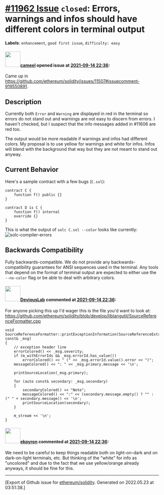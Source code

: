 # [\#11962 Issue](https://github.com/ethereum/solidity/issues/11962) `closed`: Errors, warnings and infos should have different colors in terminal output
**Labels**: `enhancement`, `good first issue`, `difficulty: easy`


#### <img src="https://avatars.githubusercontent.com/u/137030?v=4" width="50">[cameel](https://github.com/cameel) opened issue at [2021-09-14 22:36](https://github.com/ethereum/solidity/issues/11962):

Came up in https://github.com/ethereum/solidity/issues/11507#issuecomment-919550891.

## Description

Currently both `Error` and `Warning` are displayed in red in the terminal so errors do not stand out and warnings are not easy to discern from errors. I haven't checked, but I suspect that the info messages added in #11606 are red too.

The output would be more readable if warnings and infos had different colors. My proposal is to use yellow for warnings and white for infos. Infos will blend with the background that way but they are not meant to stand out anyway.

## Current Behavior
Here's a sample contract with a few bugs (`C.sol`):
```solidity
contract C {
    function f() public {}
}

contract D is C {
    function f() internal
    override {}
}
```

This is what the output of `solc C.sol --color` looks like currently:
![solc-compiler-errors](https://user-images.githubusercontent.com/137030/133339180-eb132c51-2557-4d87-8d1e-2593612c5708.png)

## Backwards Compatibility
Fully backwards-compatible. We do not provide any backwards-compatibility guarantees for ANSI sequences used in the terminal. Any tools that depend on the format of terminal output are expected to either use the `--no-color` flag or be able to deal with arbitrary colors.

#### <img src="https://avatars.githubusercontent.com/u/53790060?u=63e0ecf214182eb5648f93fdfe5de936a3e99a7e&v=4" width="50">[DeviousLab](https://github.com/DeviousLab) commented at [2021-09-14 22:36](https://github.com/ethereum/solidity/issues/11962#issuecomment-919824594):

For anyone picking this up I'd wager this is the file you'd want to look at: https://github.com/ethereum/solidity/blob/develop/liblangutil/SourceReferenceFormatter.cpp
```
void SourceReferenceFormatter::printExceptionInformation(SourceReferenceExtractor::Message const& _msg)
{
	// exception header line
	errorColored() << _msg.severity;
	if (m_withErrorIds && _msg.errorId.has_value())
		errorColored() << " (" << _msg.errorId.value().error << ")";
	messageColored() << ": " << _msg.primary.message << '\n';

	printSourceLocation(_msg.primary);

	for (auto const& secondary: _msg.secondary)
	{
		secondaryColored() << "Note";
		messageColored() << ":" << (secondary.message.empty() ? "" : (" " + secondary.message)) << '\n';
		printSourceLocation(secondary);
	}

	m_stream << '\n';
}
```

#### <img src="https://avatars.githubusercontent.com/u/1347491?v=4" width="50">[ekpyron](https://github.com/ekpyron) commented at [2021-09-14 22:36](https://github.com/ethereum/solidity/issues/11962#issuecomment-919845174):

We need to be careful to keep things readable both on light-on-dark and on dark-on-light terminals, etc. But thinking of the "white" for info as "uncolored" and due to the fact that we use yellow/orange already anyways, it should be fine for this.


-------------------------------------------------------------------------------



[Export of Github issue for [ethereum/solidity](https://github.com/ethereum/solidity). Generated on 2022.05.23 at 03:51:38.]
